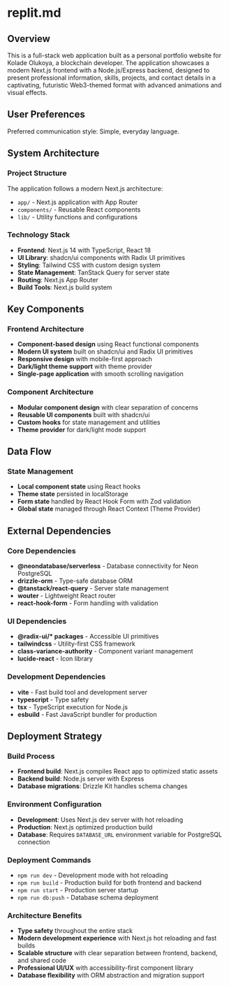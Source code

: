 # replit.md

## Overview

This is a full-stack web application built as a personal portfolio website for Kolade Olukoya, a blockchain developer. The application showcases a modern Next.js frontend with a Node.js/Express backend, designed to present professional information, skills, projects, and contact details in a captivating, futuristic Web3-themed format with advanced animations and visual effects.

## User Preferences

Preferred communication style: Simple, everyday language.

## System Architecture

### Project Structure

The application follows a modern Next.js architecture:

- `app/` - Next.js application with App Router
- `components/` - Reusable React components
- `lib/` - Utility functions and configurations

### Technology Stack

- **Frontend**: Next.js 14 with TypeScript, React 18
- **UI Library**: shadcn/ui components with Radix UI primitives
- **Styling**: Tailwind CSS with custom design system
- **State Management**: TanStack Query for server state
- **Routing**: Next.js App Router
- **Build Tools**: Next.js build system

## Key Components

### Frontend Architecture

- **Component-based design** using React functional components
- **Modern UI system** built on shadcn/ui and Radix UI primitives
- **Responsive design** with mobile-first approach
- **Dark/light theme support** with theme provider
- **Single-page application** with smooth scrolling navigation

### Component Architecture

- **Modular component design** with clear separation of concerns
- **Reusable UI components** built with shadcn/ui
- **Custom hooks** for state management and utilities
- **Theme provider** for dark/light mode support

## Data Flow

### State Management

- **Local component state** using React hooks
- **Theme state** persisted in localStorage
- **Form state** handled by React Hook Form with Zod validation
- **Global state** managed through React Context (Theme Provider)

## External Dependencies

### Core Dependencies

- **@neondatabase/serverless** - Database connectivity for Neon PostgreSQL
- **drizzle-orm** - Type-safe database ORM
- **@tanstack/react-query** - Server state management
- **wouter** - Lightweight React router
- **react-hook-form** - Form handling with validation

### UI Dependencies

- **@radix-ui/\* packages** - Accessible UI primitives
- **tailwindcss** - Utility-first CSS framework
- **class-variance-authority** - Component variant management
- **lucide-react** - Icon library

### Development Dependencies

- **vite** - Fast build tool and development server
- **typescript** - Type safety
- **tsx** - TypeScript execution for Node.js
- **esbuild** - Fast JavaScript bundler for production

## Deployment Strategy

### Build Process

- **Frontend build**: Next.js compiles React app to optimized static assets
- **Backend build**: Node.js server with Express
- **Database migrations**: Drizzle Kit handles schema changes

### Environment Configuration

- **Development**: Uses Next.js dev server with hot reloading
- **Production**: Next.js optimized production build
- **Database**: Requires `DATABASE_URL` environment variable for PostgreSQL connection

### Deployment Commands

- `npm run dev` - Development mode with hot reloading
- `npm run build` - Production build for both frontend and backend
- `npm run start` - Production server startup
- `npm run db:push` - Database schema deployment

### Architecture Benefits

- **Type safety** throughout the entire stack
- **Modern development experience** with Next.js hot reloading and fast builds
- **Scalable structure** with clear separation between frontend, backend, and shared code
- **Professional UI/UX** with accessibility-first component library
- **Database flexibility** with ORM abstraction and migration support
